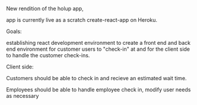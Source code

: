 New rendition of the holup app,

app is currently live as a scratch create-react-app on Heroku. 



Goals: 

establishing react development environment to create a front end and back end environment for customer users to "check-in" at and for the client side to handle the customer check-ins. 



Client side:

Customers should be able to  check in and recieve an estimated wait time.  

Employees should be able to handle employee check in, modify user needs as necessary